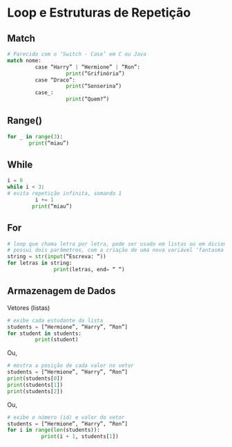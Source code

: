 # Loop e Estruturas de Repetição
## Match 
```Python
# Parecido com o ‘Switch - Case’ em C ou Java
match nome:
         case “Harry” | “Hermione” | “Ron”:
                   print(“Grifinória”)
         case “Draco”:
                   print(“Sonserina”)
         case_:
                   print(“Quem?”)
```
## Range()
```Python
for _ in range(3):
       print(“miau”)
```
## While
```Python
i = 0
while i < 3:
# evita repetição infinita, somando 1
         i += 1
        print(“miau”)
```
## For
```Python
# loop que chama letra por letra, pode ser usado em listas ou em dicionários
# possui dois parâmetros, com a criação de uma nova variável ‘fantasma’
string = str(input(“Escreva: “))
for letras in string:
               print(letras, end= “ “)
```
## Armazenagem de Dados
Vetores (listas)
```Python
# exibe cada estudante da lista
students = [“Hermione”, “Harry”, “Ron”]
for student in students:
         print(student)
```
Ou, 

```Python
# mostra a posição de cada valor no vetor
students = [“Hermione”, “Harry”, “Ron”]
print(students[0])
print(students[1])
print(students[2])
```
Ou,

```Python
# exibe o número (id) e valor do vetor
students = [“Hermione”, “Harry”, “Ron”]
for i in range(len(students)):
           print(i + 1, students[1])
```
